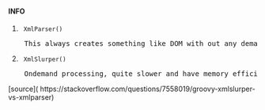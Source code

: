 #### INFO
<ol>
  <li><code> XmlParser() </code></li> <pre> This always creates something like DOM with out any demand. So it quite faster.</pre>
  <li><code> XmlSlurper() </code></li> <pre> Ondemand processing, quite slower and have memory efficiency than XmlParser </pre>
</ol>
[source]( https://stackoverflow.com/questions/7558019/groovy-xmlslurper-vs-xmlparser)
